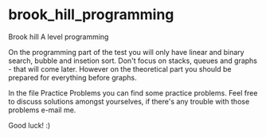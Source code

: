 # brook_hill_programming
Brook hill A level programming

On the programming part of the test you will only have linear and binary search, bubble
and insetion sort. Don't focus on stacks, queues and graphs - that will come later. However
on the theoretical part you should be prepared for everything before graphs.

In the file Practice Problems you can find some practice problems. Feel free to discuss solutions amongst yourselves, if there's any trouble
with those problems e-mail me.

Good luck! :)
